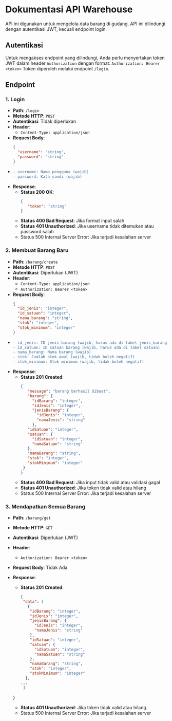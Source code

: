 # Dokumentasi API Warehouse

API ini digunakan untuk mengelola data barang di gudang. API ini dilindungi dengan autentikasi JWT, kecuali endpoint login.

## Autentikasi

Untuk mengakses endpoint yang dilindungi, Anda perlu menyertakan token JWT dalam header `Authorization` dengan format:
`Authorization: Bearer <token>` Token diperoleh melalui endpoint `/login`.

## Endpoint

### 1. Login

- **Path**: `/login`
- **Metode HTTP**: `POST`
- **Autentikasi**: Tidak diperlukan
- **Header**: 
  - `Content-Type: application/json`
- **Request Body**:
  ```json
  {
    "username": "string",
    "password": "string"
  }

- ```diff
  - username: Nama pengguna (wajib)
  - password: Kata sandi (wajib)

- **Response**:
  - **Status 200 OK**:
     ```json
     {
        "token": "string"
     }
  - **Status 400 Bad Request**: Jika format input salah
  - **Status 401 Unauthorized**: Jika username tidak ditemukan atau password salah
  - Status 500 Internal Server Error: Jika terjadi kesalahan server

### 2. Membuat Barang Baru

- **Path**: `/barang/create`
- **Metode HTTP**: `POST`
- **Autentikasi**: Diperlukan (JWT)
- **Header**: 
  - `Content-Type: application/json`
  - `Authorization: Bearer <token>`
- **Request Body**:
  ```json
  {
    "id_jenis": "integer",
    "id_satuan": "integer",
    "nama_barang": "string",
    "stok": "integer",
    "stok_minimum": "integer"
  }

- ```diff
  - id_jenis: ID jenis barang (wajib, harus ada di tabel jenis_barang)
  - id_satuan: ID satuan barang (wajib, harus ada di tabel satuan)
  - nama_barang: Nama barang (wajib)
  - stok: Jumlah stok awal (wajib, tidak boleh negatif)
  - stok_minimum: Stok minimum (wajib, tidak boleh negatif)

- **Response**:
  - **Status 201 Created**:
     ```json
     {
        "message": "barang berhasil dibuat",
        "barang": {
          "idBarang": "integer",
          "idJenis": "integer",
          "jenisBarang": {
            "idJenis": "integer",
            "namaJenis": "string"
          },
        "idSatuan": "integer",
        "satuan": {
          "idSatuan": "integer",
          "namaSatuan": "string"
        },
        "namaBarang": "string",
        "stok": "integer",
        "stokMinimum": "integer"
      }
    }
  - **Status 400 Bad Request**: Jika input tidak valid atau validasi gagal
  - **Status 401 Unauthorized**: Jika token tidak valid atau hilang
  - Status 500 Internal Server Error: Jika terjadi kesalahan server


 ### 3. Mendapatkan Semua Barang

- **Path**: `/barang/get`
- **Metode HTTP**: `GET`
- **Autentikasi**: Diperlukan (JWT)
- **Header**: 
  - `Authorization: Bearer <token>`
- **Request Body**: Tidak Ada


- **Response**:
  - **Status 201 Created**:
     ```json
     {
      "data": [
        {
         "idBarang": "integer",
         "idJenis": "integer",
         "jenisBarang": {
           "idJenis": "integer",
           "namaJenis": "string"
         },
         "idSatuan": "integer",
         "satuan": {
           "idSatuan": "integer",
           "namaSatuan": "string"
         },
         "namaBarang": "string",
         "stok": "integer",
         "stokMinimum": "integer"
       },
    ...
      ]
   }
  - **Status 401 Unauthorized**: Jika token tidak valid atau hilang
  - Status 500 Internal Server Error: Jika terjadi kesalahan server

